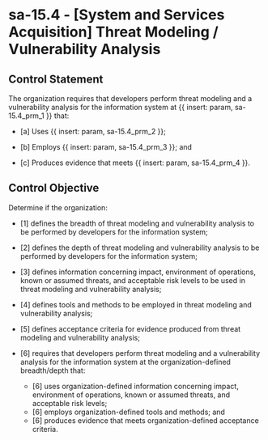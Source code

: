 # sa-15.4 - \[System and Services Acquisition\] Threat Modeling / Vulnerability Analysis

## Control Statement

The organization requires that developers perform threat modeling and a vulnerability analysis for the information system at {{ insert: param, sa-15.4_prm_1 }} that:

- \[a\] Uses {{ insert: param, sa-15.4_prm_2 }};

- \[b\] Employs {{ insert: param, sa-15.4_prm_3 }}; and

- \[c\] Produces evidence that meets {{ insert: param, sa-15.4_prm_4 }}.

## Control Objective

Determine if the organization:

- \[1\] defines the breadth of threat modeling and vulnerability analysis to be performed by developers for the information system;

- \[2\] defines the depth of threat modeling and vulnerability analysis to be performed by developers for the information system;

- \[3\] defines information concerning impact, environment of operations, known or assumed threats, and acceptable risk levels to be used in threat modeling and vulnerability analysis;

- \[4\] defines tools and methods to be employed in threat modeling and vulnerability analysis;

- \[5\] defines acceptance criteria for evidence produced from threat modeling and vulnerability analysis;

- \[6\] requires that developers perform threat modeling and a vulnerability analysis for the information system at the organization-defined breadth/depth that:

  - \[6\] uses organization-defined information concerning impact, environment of operations, known or assumed threats, and acceptable risk levels;
  - \[6\] employs organization-defined tools and methods; and
  - \[6\] produces evidence that meets organization-defined acceptance criteria.
